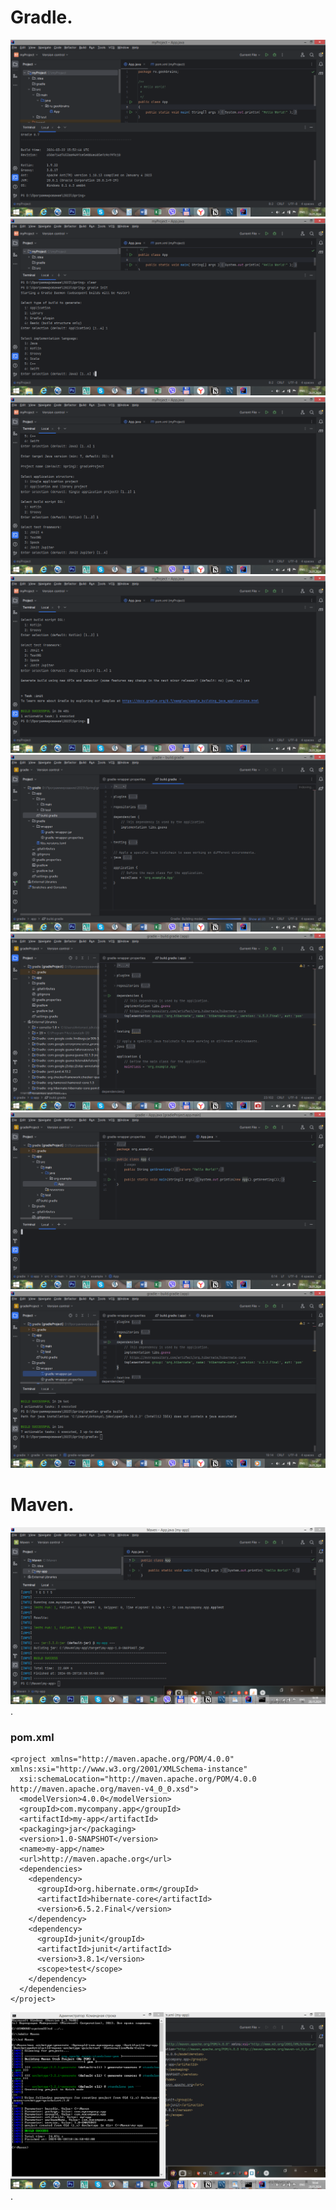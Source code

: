 # Gradle.<br>
![Gradle1](https://github.com/Antonyo891/SpringFirstLesson/blob/master/gradle/gradle-v.png)
![Gradle1](https://github.com/Antonyo891/SpringFirstLesson/blob/master/gradle/gradle-build-1.png)
![Gradle1](https://github.com/Antonyo891/SpringFirstLesson/blob/master/gradle/gradle-build-2.png)
![Gradle1](https://github.com/Antonyo891/SpringFirstLesson/blob/master/gradle/gradle-build-successful.png)
![Gradle1](https://github.com/Antonyo891/SpringFirstLesson/blob/master/gradle/build-gradle.png)
![Gradle1](https://github.com/Antonyo891/SpringFirstLesson/blob/master/gradle/build-with-dependency-hibernate.png)
![Gradle1](https://github.com/Antonyo891/SpringFirstLesson/blob/master/gradle/app.png)
![Gradle1](https://github.com/Antonyo891/SpringFirstLesson/blob/master/gradle/build-app.png)
# Maven. <br>
![maven](https://github.com/Antonyo891/SpringFirstLesson/blob/master/maven/package.png).

### pom.xml
```
<project xmlns="http://maven.apache.org/POM/4.0.0" xmlns:xsi="http://www.w3.org/2001/XMLSchema-instance"
  xsi:schemaLocation="http://maven.apache.org/POM/4.0.0 http://maven.apache.org/maven-v4_0_0.xsd">
  <modelVersion>4.0.0</modelVersion>
  <groupId>com.mycompany.app</groupId>
  <artifactId>my-app</artifactId>
  <packaging>jar</packaging>
  <version>1.0-SNAPSHOT</version>
  <name>my-app</name>
  <url>http://maven.apache.org</url>
  <dependencies>
    <dependency>
      <groupId>org.hibernate.orm</groupId>
      <artifactId>hibernate-core</artifactId>
      <version>6.5.2.Final</version>
    </dependency>
    <dependency>
      <groupId>junit</groupId>
      <artifactId>junit</artifactId>
      <version>3.8.1</version>
      <scope>test</scope>
    </dependency>
  </dependencies>
</project>
```
![maven](https://github.com/Antonyo891/SpringFirstLesson/blob/master/maven/Build%20success.png).
